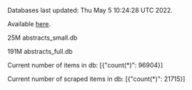 Databases last updated: Thu May  5 10:24:28 UTC 2022. 

Available [here](https://github.com/cbeauhilton/ash-db/releases).


25M	abstracts_small.db

191M	abstracts_full.db

Current number of items in db:
[{"count(*)": 96904}]

Current number of scraped items in db:
[{"count(*)": 21715}]
